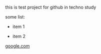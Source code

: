 this is test project for github
in techno study

some list:

* item 1

* item 2

[google.com](http://google.com)
